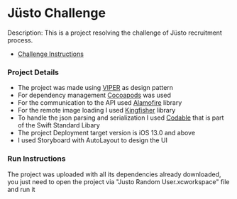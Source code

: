 # Jüsto Challenge

Description: This is a project resolving the challenge of Jüsto recruitment process.
* [Challenge Instructions](./Test_instructions.pdf)

### Project Details
* The project was made using [VIPER](https://www.objc.io/issues/13-architecture/viper/) as design pattern  
* For dependency management [Cocoapods](https://cocoapods.org/about) was used  
* For the communication to the API used [Alamofire](https://github.com/Alamofire/Alamofire) library  
* For the remote image loading I used [Kingfisher](https://github.com/onevcat/Kingfisher) library
* To handle the json parsing and serialization I used [Codable](https://developer.apple.com/documentation/swift/codable) that is part of the Swift Standard Libary
* The project Deployment target version is iOS 13.0 and above    
* I used Storyboard with AutoLayout to design the UI  

### Run Instructions
The project was uploaded with all its dependencies already downloaded,   
you just need to open the project via "Justo Random User.xcworkspace" file and run it
